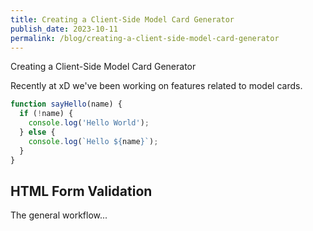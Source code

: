 ```yaml
---
title: Creating a Client-Side Model Card Generator
publish_date: 2023-10-11
permalink: /blog/creating-a-client-side-model-card-generator
---
```

<p>
  Creating a Client-Side Model Card Generator
</p>

<p>
  Recently at xD we've been working on features related to model cards.
</p>

```javascript
function sayHello(name) {
  if (!name) {
    console.log('Hello World');
  } else {
    console.log(`Hello ${name}`);
  }
}
```

<h2>HTML Form Validation</h2>

<p>The general workflow...</p>
